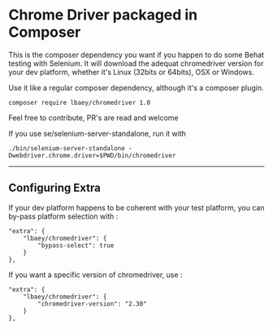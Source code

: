 # Chrome Driver packaged in Composer

This is the composer dependency you want if you happen to do some Behat testing with Selenium.
It will download the adequat chromedriver version for your dev platform, whether it's Linux (32bits or 64bits),
OSX or Windows.

Use it like a regular composer dependency, although it's a composer plugin.

    composer require lbaey/chromedriver 1.0
    
Feel free to contribute, PR's are read and welcome

If you use se/selenium-server-standalone, run it with

    ./bin/selenium-server-standalone -Dwebdriver.chrome.driver=$PWD/bin/chromedriver

--- 
Configuring Extra
---

If your dev platform happens to be coherent with your test platform, you can by-pass platform selection with :

    "extra": {
        "lbaey/chromedriver": {
            "bypass-select": true
        }
    },

If you want a specific version of chromedriver, use :

    "extra": {
        "lbaey/chromedriver": {
            "chromedriver-version": "2.30"
        }
    },
